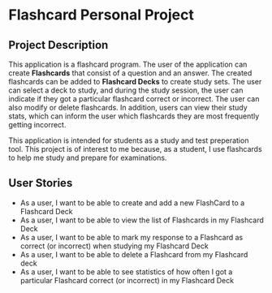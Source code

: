# Flashcard Personal Project

## Project Description

This application is a flashcard program. The user of the application can create **Flashcards** that consist of a question
and an answer. The created flashcards can be added to **Flashcard Decks** to create study sets. The user can select a deck
to study, and during the study session, the user can indicate if they got a particular flashcard correct or incorrect. 
The user can also modify or delete flashcards. In addition, users can view their study stats, which can inform the user
which flashcards they are most frequently getting incorrect.

This application is intended for students as a study and test preperation tool. This project
is of interest to me because, as a student, I use flashcards to help me study and prepare for
examinations. 



## User Stories

- As a user, I want to be able to create and add a new FlashCard to a Flashcard Deck
- As a user, I want to be able to view the list of Flashcards in my Flashcard Deck
- As a user, I want to be able to mark my response to a Flashcard as correct (or incorrect) when studying my Flashcard Deck
- As a user, I want to be able to delete a Flashcard from my Flashcard deck
- As a user, I want to be able to see statistics of how often I got a particular Flashcard correct (or incorrect) in my Flashcard Deck

  